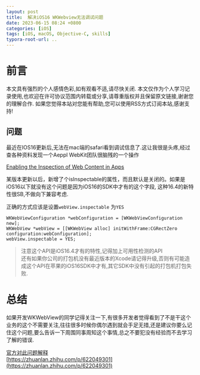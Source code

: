 ```yaml
---
layout: post
title:  解决iOS16 WKWebview无法调试问题
date: 2023-06-15 08:24 +0800
categories: [iOS]
tags: [iOS, macOS, Objective-C, skills]
typora-root-url: ..
---
```


# 前言

本文具有强烈的个人感情色彩,如有观看不适,请尽快关闭. 本文仅作为个人学习记录使用,也欢迎在许可协议范围内转载或分享,请尊重版权并且保留原文链接,谢谢您的理解合作. 如果您觉得本站对您能有帮助,您可以使用RSS方式订阅本站,感谢支持!



## 问题

最近在IOS16更新后,无法在mac端的safari看到调试信息了.这让我很是头疼,经过查各种资料发现一个Aeppl WebKit团队很脑残的一个操作

[Enabling the Inspection of Web Content in Apps](https://webkit.org/blog/13936/enabling-the-inspection-of-web-content-in-apps/)

某版本更新以后，新增了个isInspectable的属性，而且默认是关闭的。如果是iOS16以下就没有这个问题是因为iOS16的SDK中才有的这个字段, 这种16.4的新特性很SB,不做向下兼容考虑.

正确的方式应该是设置`webView.inspectable` 为`YES`

``` objc
WKWebViewConfiguration *webConfiguration = [WKWebViewConfiguration new];
WKWebView *webView = [[WKWebView alloc] initWithFrame:CGRectZero configuration:webConfiguration];
webView.inspectable = YES;
```

> 注意这个API是iOS16.4才有的特性,记得加上可用性检测的API  
> 还有如果你公司的打包机没有最近版本的Xcode请记得升级,否则有可能造成这个API在苹果的iOS16SDK中才有,其它SDK中没有引起的打包机打包失败.


# 总结

如果开发WKWebView的同学记得关注一下,有很多开发者觉得看到了不是干这个业务的这个不需要关注,往往很多时候你偶尔遇到就会手足无措,还是建议你要么记住这个问题,要么告诉一下周围同事周知这个事情,总之不要犯没有经验而不去学习了解的错误.

[官方对此问题解释](https://webkit.org/blog/13936/enabling-the-inspection-of-web-content-in-apps/)  
[https://zhuanlan.zhihu.com/p/622049301](https://zhuanlan.zhihu.com/p/622049301)
